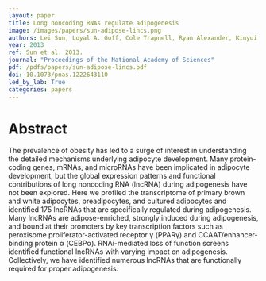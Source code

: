 ```yaml
---
layout: paper
title: Long noncoding RNAs regulate adipogenesis
image: /images/papers/sun-adipose-lincs.png
authors: Lei Sun, Loyal A. Goff, Cole Trapnell, Ryan Alexander, Kinyui Alice Lo, Ezgi Hacisuleyman, Martin Sauvageau, Barbara Tazon-Vega, David R. Kelley, David G. Hendrickson, Bingbing Yuan, Manolis Kellis, Harvey F. Lodish, John L. Rinn.
year: 2013
ref: Sun et al. 2013.
journal: "Proceedings of the National Academy of Sciences"
pdf: /pdfs/papers/sun-adipose-lincs.pdf
doi: 10.1073/pnas.1222643110
led_by_lab: True
categories: papers
---
```


# Abstract

The prevalence of obesity has led to a surge of interest in understanding the detailed mechanisms underlying adipocyte development. Many protein-coding genes, mRNAs, and microRNAs have been implicated in adipocyte development, but the global expression patterns and functional contributions of long noncoding RNA (lncRNA) during adipogenesis have not been explored. Here we profiled the transcriptome of primary brown and white adipocytes, preadipocytes, and cultured adipocytes and identified 175 lncRNAs that are specifically regulated during adipogenesis. Many lncRNAs are adipose-enriched, strongly induced during adipogenesis, and bound at their promoters by key transcription factors such as peroxisome proliferator-activated receptor γ (PPARγ) and CCAAT/enhancer-binding protein α (CEBPα). RNAi-mediated loss of function screens identified functional lncRNAs with varying impact on adipogenesis. Collectively, we have identified numerous lncRNAs that are functionally required for proper adipogenesis.